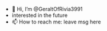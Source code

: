 - 👋 Hi, I’m @GeraltOfRivia3991
- interested in the future
- 📫 How to reach me: leave msg here

<!---
GeraltOfRivia3991/GeraltOfRivia3991 is a ✨ special ✨ repository because its `README.md` (this file) appears on your GitHub profile.
You can click the Preview link to take a look at your changes.
--->
